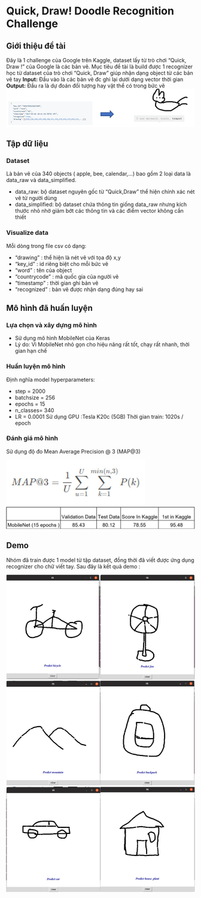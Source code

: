 # Quick, Draw! Doodle Recognition Challenge

## Giới thiệu đề tài
Đây là 1 challenge của Google trên Kaggle, dataset lấy từ trò chơi “Quick, Draw !” của Google là các bản vẽ. Mục tiêu đề tài là build được 1 recognizer học từ dataset của trò chơi “Quick, Draw” giúp nhận dạng object từ các bản vẽ tay
**Input:** Đầu vào là các bản vẽ đc ghi lại dưới dạng vector thời gian
**Output:** Đầu ra là dự đoán đối tượng hay vật thể có trong bức vẽ
![alt](https://github.com/danhNQ7/QuickDraw-Mobilenet/blob/master/images/intro.jpg)
## Tập dữ liệu
### Dataset
Là bản vẽ của 340 objects ( apple, bee, calendar,...) bao gồm 2 loại data là data_raw và data_simplified. 
*	data_raw: bộ dataset nguyên gốc từ “Quick,Draw” thể hiện chính xác nét vẽ từ người dùng
*	data_simplified: bộ dataset chứa thông tin giống data_raw nhưng kích thước nhỏ nhờ giảm bớt các thông tin và các điểm vector không cần thiết
### Visualize data
Mỗi dòng trong file csv có dạng: 
*	“drawing” : thể hiện là nét vẽ với tọa độ x,y
*	“key_id” : id riêng biệt cho mỗi bức vẽ
*	“word” : tên của object
*	“countrycode” : mã quốc gia của người vẽ
*	“timestamp” : thời gian ghi bản vẽ
*	“recognized” : bản vẽ được nhận dạng đúng hay sai
## Mô hình đã huấn luyện
### Lựa chọn và xây dựng mô hình
*	Sử dụng mô hình MobileNet của Keras
*	Lý do: Vì MobileNet nhỏ gọn cho hiệu năng rất tốt, chạy rất nhanh, thời gian hạn chế
### Huấn luyện mô hình
Định nghĩa model hyperparameters:
*	step = 2000 
*	batchsize = 256
*	epochs = 15
*	n_classes= 340
*	LR = 0.0001
Sử dụng GPU :Tesla K20c (5GB)
Thời gian train: 1020s / epoch
### Đánh giá mô hình
Sử dụng độ đo Mean Average Precision @ 3 (MAP@3)

![alt](https://github.com/danhNQ7/QuickDraw-Mobilenet/blob/master/images/mAp.jpg)
![alt](https://github.com/danhNQ7/QuickDraw-Mobilenet/blob/master/images/result.jpg)
## Demo
Nhóm đã train được 1 model từ tập dataset, đồng thời đã viết được ứng dụng recognizer cho chữ viết tay. Sau đây là kết quả demo :

![alt](https://github.com/danhNQ7/QuickDraw-Mobilenet/blob/master/images/demo_1.jpg)
![alt](https://github.com/danhNQ7/QuickDraw-Mobilenet/blob/master/images/demo_2.jpg)
![alt](https://github.com/danhNQ7/QuickDraw-Mobilenet/blob/master/images/demo_3.jpg)
